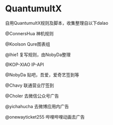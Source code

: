 # QuantumultX

自用QuantumultX规则及脚本，收集整理自以下dalao

@ConnersHua 神机规则

@Koolson Qure图表组

@lhie1 复写规则，由NobyDa整理

@KOP-XIAO IP-API

@NobyDa 贴吧，吾爱，爱奇艺签到等

@Chavy 联通营业厅签到

@Choler 去微信公众号广告

@yichahucha 去微博应用内广告 

@onewayticket255 哔哩哔哩动画去广告
